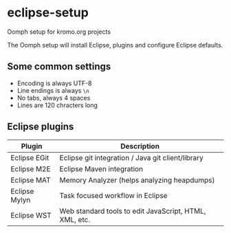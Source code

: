 # eclipse-setup

Oomph setup for kromo.org projects

The Oomph setup will install Eclipse, plugins and configure Eclipse defaults.

## Some common settings

- Encoding is always UTF-8
- Line endings is always `\n`
- No tabs, always 4 spaces
- Lines are 120 chracters long

## Eclipse plugins

Plugin|Description
---|---
Eclipse EGit|Eclipse git integration / Java git client/library
Eclipse M2E|Eclipse Maven integration
Eclipse MAT|Memory Analyzer (helps analyzing heapdumps)
Eclipse Mylyn|Task focused workflow in Eclipse
Eclipse WST|Web standard tools to edit JavaScript, HTML, XML, etc.
